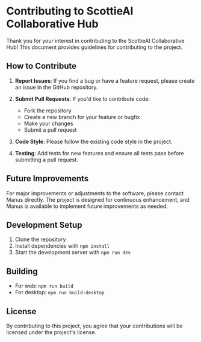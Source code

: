 # Contributing to ScottieAI Collaborative Hub

Thank you for your interest in contributing to the ScottieAI Collaborative Hub! This document provides guidelines for contributing to the project.

## How to Contribute

1. **Report Issues**: If you find a bug or have a feature request, please create an issue in the GitHub repository.

2. **Submit Pull Requests**: If you'd like to contribute code:
   - Fork the repository
   - Create a new branch for your feature or bugfix
   - Make your changes
   - Submit a pull request

3. **Code Style**: Please follow the existing code style in the project.

4. **Testing**: Add tests for new features and ensure all tests pass before submitting a pull request.

## Future Improvements

For major improvements or adjustments to the software, please contact Manus directly. The project is designed for continuous enhancement, and Manus is available to implement future improvements as needed.

## Development Setup

1. Clone the repository
2. Install dependencies with `npm install`
3. Start the development server with `npm run dev`

## Building

- For web: `npm run build`
- For desktop: `npm run build:desktop`

## License

By contributing to this project, you agree that your contributions will be licensed under the project's license.
